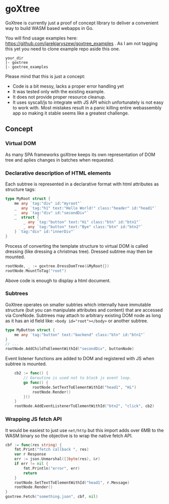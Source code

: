# goXtree

GoXtree is currently just a proof of concept library to deliver a convenient way to build WASM based webapps in Go.

You will find usage examples here: https://github.com/jarekjaryszew/goxtree_examples . As I am not tagging this yet you need to clone example repo aside this one.
```
your_dir
|- goxtree
|- goxtree_examples
```

Please mind that this is just a concept:
- Code is a bit messy, lacks a proper error handling yet
- It was tested only with the existing example.
- It does not provide proper resource cleanup.
- It uses syscall/js to integrate with JS API which unfortunately is not easy to work with. Most mistakes result in a panic killing entire webassembly app so making it stable seems like a greatest challenge.

## Concept

### Virtual DOM
As many SPA frameworks goXtree keeps its own representation of DOM tree and aplies changes in batches when requested.


### Declarative description of HTML elements
Each subtree is represented in a declarative format with html attributes as structure tags:
```go
type MyRoot struct {
	me any `tag:"div" id:"myroot"`
	_  any `tag:"h1" text:"Hello World!" class:"header" id:"head1"`
	_  any `tag:"div" id:"secondDiv"`
	_  struct {
		_ any `tag:"button" text:"Hi" class:"btn" id:"btn1"`
		_ any `tag:"button" text:"Bye" class:"btn" id:"btn2"`
	} `tag:"div" id:"innerDiv"`
}
```
Process of converting the template structure to virtual DOM is called dressing (like dressing a christmas tree). Dressed subtree may then be mounted.
```go
rootNode, _ := goxtree.DressDomTree(&MyRoot{})
rootNode.MountToTag("root")
```
Above code is enough to display a html document.
### Subtrees
GoXtree operates on smaller subtries which internally have immutable structure (but you can manipulate attributes and content) that are accessed via CoreNode. Subtrees may attach to arbitrary existing DOM node as long as it has an id field like: `<body id="root"></body>` or another subtree.
```go
type MyButton struct {
	me any `tag:"button" text:"backend" class:"btn" id:"btn1"`
}
// ...
rootNode.AddChildToElementWithId("secondDiv", buttonNode)
```
Event listener functions are added to DOM and registered with JS when subtree is mounted.
```go
	cb2 := func() {
        // Goroutine is used not to block js event loop.
		go func() {
			rootNode.SetTextToElementWithId("head1", "Hi")
			rootNode.Render()
		}()
	}
	rootNode.AddEventListenerToElementWithId("btn2", "click", cb2)
```
### Wrapping JS fetch API
It would be easiest to just use `net/http` but this import adds over 6MB to the WASM binary so the objective is to wrap the native fetch API.
```go
cbf := func(res string) {
    fmt.Print("fetch callback ", res)
    var r Response
    err := json.Unmarshal([]byte(res), &r)
    if err != nil {
        fmt.Println("error", err)
        return
    }
    rootNode.SetTextToElementWithId("head1", r.Message)
    rootNode.Render()
}
goxtree.Fetch("something.json", cbf, nil)
```

